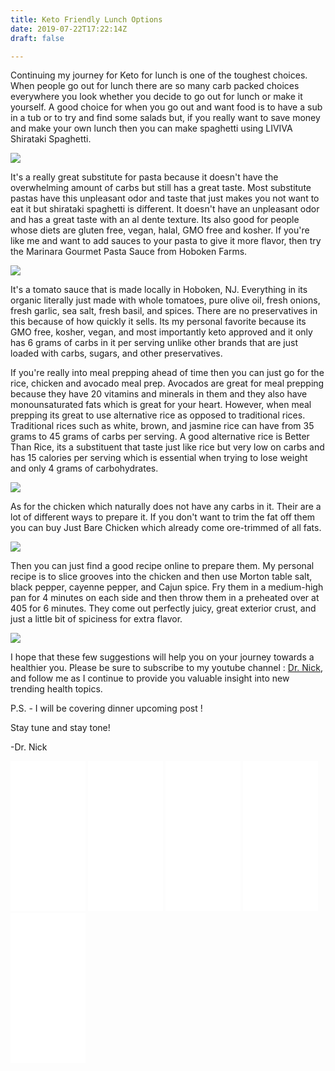 ```yaml
---
title: Keto Friendly Lunch Options
date: 2019-07-22T17:22:14Z
draft: false

---
```

Continuing my journey for Keto for lunch is one of the toughest choices. When people go out for lunch there are so many carb packed choices everywhere you look whether you decide to go out for lunch or make it yourself. A good choice for when you go out and want food is to have a sub in a tub or to try and find some salads but, if you really want to save money and make your own lunch then you can make spaghetti using LIVIVA Shirataki Spaghetti. 

<a href="https://www.amazon.com/Zeroodle-Premium-Shirataki-Spaghetti-Fiber/dp/B07CPZTPPX/ref=as_li_ss_il?keywords=keto&m=A1DXDVBCN6JWTB&qid=1563801237&s=merchant-items&sr=1-5&th=1&linkCode=li3&tag=commoncentsan-20&linkId=5279923afa6f919776da826430895124&language=en_US" target="_blank"><img border="0" src="//ws-na.amazon-adsystem.com/widgets/q?_encoding=UTF8&ASIN=B07CPZTPPX&Format=_SL250_&ID=AsinImage&MarketPlace=US&ServiceVersion=20070822&WS=1&tag=commoncentsan-20&language=en_US" ></a><img src="https://ir-na.amazon-adsystem.com/e/ir?t=commoncentsan-20&language=en_US&l=li3&o=1&a=B07CPZTPPX" width="1" height="1" border="0" alt="" style="border:none !important; margin:0px !important;" />

It's a really great substitute for pasta because it doesn't have the overwhelming amount of carbs but still has a great taste. Most substitute pastas have this unpleasant odor and taste that just makes you not want to eat it but shirataki spaghetti is different. It doesn't have an unpleasant odor and has a great taste with an al dente texture. Its also good for people whose diets are gluten free, vegan, halal, GMO free and kosher. If you're like me and want to add sauces to your pasta to give it more flavor, then try the Marinara Gourmet Pasta Sauce from Hoboken Farms. 

<a href="https://www.amazon.com/Hoboken-Farms-Marinara-Gourmet-Pasta/dp/B07MVN9D33/ref=as_li_ss_il?keywords=keto&m=A1DXDVBCN6JWTB&qid=1563801237&s=merchant-items&sr=1-3&linkCode=li3&tag=commoncentsan-20&linkId=b19010459d82b204af0ed54d1235963c&language=en_US" target="_blank"><img border="0" src="//ws-na.amazon-adsystem.com/widgets/q?_encoding=UTF8&ASIN=B07MVN9D33&Format=_SL250_&ID=AsinImage&MarketPlace=US&ServiceVersion=20070822&WS=1&tag=commoncentsan-20&language=en_US" ></a><img src="https://ir-na.amazon-adsystem.com/e/ir?t=commoncentsan-20&language=en_US&l=li3&o=1&a=B07MVN9D33" width="1" height="1" border="0" alt="" style="border:none !important; margin:0px !important;" />

It's a tomato sauce that is made locally in Hoboken, NJ. Everything in its organic literally just made with whole tomatoes, pure olive oil, fresh onions, fresh garlic, sea salt, fresh basil, and spices. There are no preservatives in this because of how quickly it sells. Its my personal favorite because its GMO free, kosher, vegan, and most importantly keto approved and it only has 6 grams of carbs in it per serving unlike other brands that are just loaded with carbs, sugars, and other preservatives.

If you're really into meal prepping ahead of time then you can just go for the rice, chicken and avocado meal prep. Avocados are great for meal prepping because they have 20 vitamins and minerals in them and they also have monounsaturated fats which is great for your heart. However, when meal prepping its great to use alternative rice as opposed to traditional rices. Traditional rices such as white, brown, and jasmine rice can have from 35 grams to 45 grams of carbs per serving. A good alternative rice is Better Than Rice, its a substituent that taste just like rice but very low on carbs and has 15 calories per serving which is essential when trying to lose weight and only 4 grams of carbohydrates.

<a href="https://www.amazon.com/Better-Than-Organic-Konnyaku-Konjac/dp/B01BHBX0O8/ref=as_li_ss_il?keywords=better+than+rice&qid=1563805709&s=grocery&sr=1-5&th=1&linkCode=li3&tag=commoncentsan-20&linkId=b0f30fe9d172e1d9af4fa514c62629e6&language=en_US" target="_blank"><img border="0" src="//ws-na.amazon-adsystem.com/widgets/q?_encoding=UTF8&ASIN=B01BHBX0O8&Format=_SL250_&ID=AsinImage&MarketPlace=US&ServiceVersion=20070822&WS=1&tag=commoncentsan-20&language=en_US" ></a><img src="https://ir-na.amazon-adsystem.com/e/ir?t=commoncentsan-20&language=en_US&l=li3&o=1&a=B01BHBX0O8" width="1" height="1" border="0" alt="" style="border:none !important; margin:0px !important;" />

As for the chicken which naturally does not have any carbs in it. Their are a lot of different ways to prepare it. If you don't want to trim the fat off them you can buy Just Bare Chicken which already come ore-trimmed of all fats.

<a href="https://www.amazon.com/Just-BARE-Chicken-Hand-Trimmed-Boneless/dp/B00J3VHERY/ref=as_li_ss_il?fpw=fresh&keywords=chicken&qid=1563805091&s=grocery&sr=1-5&linkCode=li3&tag=commoncentsan-20&linkId=7277954f9b0f1d02001bbc9d1d1d1359&language=en_US" target="_blank"><img border="0" src="//ws-na.amazon-adsystem.com/widgets/q?_encoding=UTF8&ASIN=B00J3VHERY&Format=_SL250_&ID=AsinImage&MarketPlace=US&ServiceVersion=20070822&WS=1&tag=commoncentsan-20&language=en_US" ></a><img src="https://ir-na.amazon-adsystem.com/e/ir?t=commoncentsan-20&language=en_US&l=li3&o=1&a=B00J3VHERY" width="1" height="1" border="0" alt="" style="border:none !important; margin:0px !important;" />

Then you can just find a good recipe online to prepare them. My personal recipe is to slice grooves into the chicken and then use Morton table salt, black pepper, cayenne pepper, and Cajun spice. Fry them in a medium-high pan for 4 minutes on each side and then throw them in a preheated over at 405 for 6 minutes. They come out perfectly juicy, great exterior crust, and just a little bit of spiciness for extra flavor.

<a href="https://www.amazon.com/Morton-Iodized-Table-Salt-4lb/dp/B001GHYO4E/ref=as_li_ss_il?keywords=salt&qid=1563805418&s=grocery&sr=1-8&th=1&linkCode=li3&tag=commoncentsan-20&linkId=df785398a5c5a6bf1d0c68f5d77fde54&language=en_US" target="_blank"><img border="0" src="//ws-na.amazon-adsystem.com/widgets/q?_encoding=UTF8&ASIN=B001GHYO4E&Format=_SL250_&ID=AsinImage&MarketPlace=US&ServiceVersion=20070822&WS=1&tag=commoncentsan-20&language=en_US" ></a><img src="https://ir-na.amazon-adsystem.com/e/ir?t=commoncentsan-20&language=en_US&l=li3&o=1&a=B001GHYO4E" width="1" height="1" border="0" alt="" style="border:none !important; margin:0px !important;" />

I hope that these few suggestions will help you on your journey towards a healthier you. Please be sure to subscribe to my youtube channel : <a href="https://www.youtube.com/channel/UCsHqu8IYwBjNLYk2MrNIxuw">Dr. Nick</a>, and follow me as I continue to provide you valuable insight into new trending health topics.

P.S.  - I will be covering dinner upcoming post !

Stay tune and stay tone!

\-Dr. Nick
<iframe style="width:120px;height:240px;" marginwidth="0" marginheight="0" scrolling="no" frameborder="0" src="//ws-na.amazon-adsystem.com/widgets/q?ServiceVersion=20070822&OneJS=1&Operation=GetAdHtml&MarketPlace=US&source=ss&ref=as_ss_li_til&ad_type=product_link&tracking_id=commoncentsan-20&language=en_US&marketplace=amazon&region=US&placement=B07CPZTPPX&asins=B07CPZTPPX&linkId=34f6084aeebb06b635c5607d4fb84e15&show_border=true&link_opens_in_new_window=true"></iframe>
<iframe style="width:120px;height:240px;" marginwidth="0" marginheight="0" scrolling="no" frameborder="0" src="//ws-na.amazon-adsystem.com/widgets/q?ServiceVersion=20070822&OneJS=1&Operation=GetAdHtml&MarketPlace=US&source=ss&ref=as_ss_li_til&ad_type=product_link&tracking_id=commoncentsan-20&language=en_US&marketplace=amazon&region=US&placement=B07MVN9D33&asins=B07MVN9D33&linkId=79a83cb2672c35768ab780916c82a5a6&show_border=true&link_opens_in_new_window=true"></iframe>
<iframe style="width:120px;height:240px;" marginwidth="0" marginheight="0" scrolling="no" frameborder="0" src="//ws-na.amazon-adsystem.com/widgets/q?ServiceVersion=20070822&OneJS=1&Operation=GetAdHtml&MarketPlace=US&source=ss&ref=as_ss_li_til&ad_type=product_link&tracking_id=commoncentsan-20&language=en_US&marketplace=amazon&region=US&placement=B01BHBX0O8&asins=B01BHBX0O8&linkId=00fde6764f660b4363dfde2e89fe957f&show_border=true&link_opens_in_new_window=true"></iframe>
<iframe style="width:120px;height:240px;" marginwidth="0" marginheight="0" scrolling="no" frameborder="0" src="//ws-na.amazon-adsystem.com/widgets/q?ServiceVersion=20070822&OneJS=1&Operation=GetAdHtml&MarketPlace=US&source=ss&ref=as_ss_li_til&ad_type=product_link&tracking_id=commoncentsan-20&language=en_US&marketplace=amazon&region=US&placement=B00J3VHERY&asins=B00J3VHERY&linkId=70931831e62af9033cbfd9469afe994a&show_border=true&link_opens_in_new_window=true"></iframe>
<iframe style="width:120px;height:240px;" marginwidth="0" marginheight="0" scrolling="no" frameborder="0" src="//ws-na.amazon-adsystem.com/widgets/q?ServiceVersion=20070822&OneJS=1&Operation=GetAdHtml&MarketPlace=US&source=ss&ref=as_ss_li_til&ad_type=product_link&tracking_id=commoncentsan-20&language=en_US&marketplace=amazon&region=US&placement=B001GHYO4E&asins=B001GHYO4E&linkId=dc9832c8691d1486da79a8ec75ebb434&show_border=true&link_opens_in_new_window=true"></iframe>